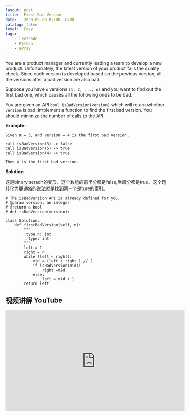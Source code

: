 ```yaml
---
layout: post
title:  First Bad Version
date:   2020-05-08 02:00 -0700
catalog: false
level:  Easy
tags:
    - leetcode
    - Python
    - array
---
```


You are a product manager and currently leading a team to develop a new product. Unfortunately, the latest version of your product fails the quality check. Since each version is developed based on the previous version, all the versions after a bad version are also bad.

Suppose you have `n` versions `[1, 2, ..., n]` and you want to find out the first bad one, which causes all the following ones to be bad.

You are given an API `bool isBadVersion(version)` which will return whether `version` is bad. Implement a function to find the first bad version. You should minimize the number of calls to the API.

**Example:**

```
Given n = 5, and version = 4 is the first bad version.

call isBadVersion(3) -> false
call isBadVersion(5) -> true
call isBadVersion(4) -> true

Then 4 is the first bad version. 
```

**Solution**

这是binary serach的变形，这个数组的前半分都是false,后部分都是true，这个题转化为更通俗的说法就是找到第一个是ture的索引。

```
# The isBadVersion API is already defined for you.
# @param version, an integer
# @return a bool
# def isBadVersion(version):

class Solution:
    def firstBadVersion(self, n):
        """
        :type n: int
        :rtype: int
        """
        left = 1
        right = n
        while (left < right):
            mid = (left + right ) // 2
            if isBadVersion(mid):
                right =mid 
            else:
                left = mid + 1
        return left
```

## 视频讲解 YouTube

<iframe width="560" height="315" src="https://www.youtube.com/embed/mKRS6H0tDqo" frameborder="0" allow="accelerometer; autoplay; encrypted-media; gyroscope; picture-in-picture" allowfullscreen></iframe>